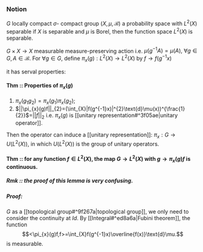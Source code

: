 
### Notion
$G$ locally compact $\sigma$- compact group 
$(X,\mu,\mathcal{B})$ a probability space with $L^{2}(X)$ separable 
	if $X$ is separable and $\mu$ is Borel, then the function space $L^{2}(X)$ is separable.

$G\times X\rightarrow X$ measurable measure-preserving action
	i.e. $\mu(g^{-1}A)=\mu(A),\ \forall g\in G, A\in \mathcal{B}$.
For $\forall g\in G$, define $\pi_{x}(g):L^{2}(X)\rightarrow L^{2}(X)$ by $f\rightarrow f(g^{-1}x)$ 

it has serval properties:
#### Thm :: Properties of $\pi_{x}(g)$
1. $\pi_{x}(g_{1}g_{2})=\pi_{x}(g_{1})\pi_{x}(g_{2})$;
2. $||\pi_{x}(g)f||_{2}=(\int_{X}|f(g^{-1}x)|^{2}\text{d}\mu(x))^{\frac{1}{2}}$=$||f||_{2}$
	i.e. $\pi_{x}(g)$ is [[unitary representation#^3f05ae|unitary operator]].

Then the operator can induce a [[unitary representation]]:
$\pi_{x}:G\rightarrow U(L^{2}(X))$, in which $U(L^{2}(X))$ is the group of unitary operators.


#### Thm :: for any function $f\in L^{2}(X)$, the map $G\rightarrow L^{2}(X)$ with $g\rightarrow \pi_{x}(g)f$ is continuous.
##### Rmk :: the proof of this lemma is very confusing.

##### Proof:
$G$ as a [[topological group#^9f267a|topological group]], we only need to consider the continuity at $Id$.
By [[Integral#^ed8a6a|Fubini theorem]], the function $$<\pi_{x}(g)f,f>=\int_{X}f(g^{-1}x)\overline{f(x)}\text{d}\mu.$$
is measurable. 
